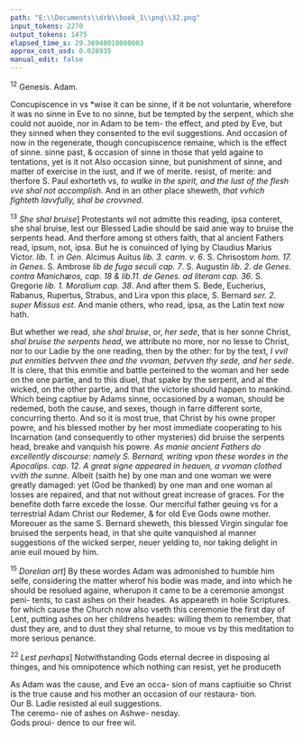 ```yaml
---
path: "E:\\Documents\\drb\\book_1\\png\\32.png"
input_tokens: 2270
output_tokens: 1475
elapsed_time_s: 29.36940010000003
approx_cost_usd: 0.028935
manual_edit: false
---
```

<sup>12</sup> Genesis. Adam.

Concupiscence in vs *wise it can be sinne, if it be not voluntarie, wherefore it was no sinne in Eve to no sinne, but be tempted by the serpent, which she could not auoide, nor in Adam to be tem- the effect, and pted by Eve, but they sinned when they consented to the evil suggestions. And occasion of now in the regenerate, though concupiscence remaine, which is the effect of sinne. sinne past, & occasion of sinne in those that yeld againe to tentations, yet is it not Also occasion sinne, but punishment of sinne, and matter of exercise in the iust, and if we of merite. resist, of merite: and therfore S. Paul exhorteth vs, *to walke in the spirit, and the lust of the flesh vve shal not accomplish*. And in an other place sheweth, *that vvhich fighteth lavvfully, shal be crovvned*.

<sup>13</sup> *She shal bruise*] Protestants wil not admitte this reading, ipsa conteret, she shal bruise, lest our Blessed Ladie should be said anie way to bruise the serpents head. And therfore among st others faith, that al ancient Fathers read, ipsum, not, ipsa. But he is conuinced of lying by Claudius Marius Victor. *lib. 1. in Gen*. Alcimus Auitus *lib. 3. carm. v. 6*. S. Chrisostom *hom. 17. in Genes*. S. Ambrose *lib de fuga seculi cap. 7*. S. Augustin *lib. 2. de Genes. contra Manichæos, cap. 18 & lib.11. de Genes. ad literam cap. 36*. S. Gregorie *lib. 1. Moralium cap. 38*. And after them S. Bede, Eucherius, Rabanus, Rupertus, Strabus, and Lira vpon this place, S. Bernard *ser. 2. super Missus est*. And manie others, who read, ipsa, as the Latin text now hath.

But whether we read, *she shal bruise*, or, *her sede*, that is her sonne Christ, *shal bruise the serpents head*, we attribute no more, nor no lesse to Christ, nor to our Ladie by the one reading, then by the other: for by the text, *I vvil put enmities betvven thee and the vvoman, betvven thy sede, and her sede*. It is clere, that this enmitie and battle perteined to the woman and her sede on the one partie, and to this diuel, that spake by the serpent, and al the wicked, on the other partie, and that the victorie should happen to mankind. Which being captiue by Adams sinne, occasioned by a woman, should be redemed, both the cause, and sexes, though in farre different sorte, concurring therto. And so it is most true, that Christ by his owne proper powre, and his blessed mother by her most immediate cooperating to his Incarnation (and consequently to other mysteries) did bruise the serpents head, breake and vanquish his powre. *As manie ancient Fathers do excellently discourse: namely S. Bernard, writing vpon these wordes in the Apocalips. cap. 12. A great signe appeared in heauen, a vvoman clothed vvith the sunne*. Albeit (saith he) by one man and one woman we were greatly damaged: yet (God be thanked) by one man and one woman al losses are repaired, and that not without great increase of graces. For the benefite doth farre excede the losse. Our merciful father geuing vs for a terrestrial Adam Christ our Redemer, & for old Eve Gods owne mother. Moreouer as the same S. Bernard sheweth, this blessed Virgin singular foe bruised the serpents head, in that she quite vanquished al manner suggestions of the wicked serper, neuer yelding to, nor taking delight in anie euil moued by him.

<sup>15</sup> *Dorelian art*] By these wordes Adam was admonished to humble him selfe, considering the matter wherof his bodie was made, and into which he should be resolued againe, wherupon it came to be a ceremonie amongst peni- tents, to cast ashes on their heades. As appeareth in holie Scriptures. for which cause the Church now also vseth this ceremonie the first day of Lent, putting ashes on her childrens heades: willing them to remember, that dust they are, and to dust they shal returne, to moue vs by this meditation to more serious penance.

<sup>22</sup> *Lest perhaps*] Notwithstanding Gods eternal decree in disposing al thinges, and his omnipotence which nothing can resist, yet he produceth

[^1]: The Latin text defended against Kem- nisius and o- ther Prote- stants. See Card. Bel- larmin. li. 2. c. 12. de verbo Dei.

[^2]: *Aug. li. 1. 2. disp. c. cont. r. 23. 5.*

[^3]: *2. Tim. 2.*

[^4]: *lib. 1. in Gen.*

[^5]: *ser. 18 de sanctis.*

[^6]: *Job 42. Ezech. 18. Ionæ. 3. Dan. 4. Mat. 11.*

<aside>As Adam was the cause, and Eve an occa- sion of mans captiuitie so Christ is the true cause and his mother an occasion of our restaura- tion.</aside>

<aside>Our B. Ladie resisted al euil suggestions.</aside>

<aside>The ceremo- nie of ashes on Ashwe- nesday.</aside>

<aside>Gods proui- dence to our free wil.</aside>